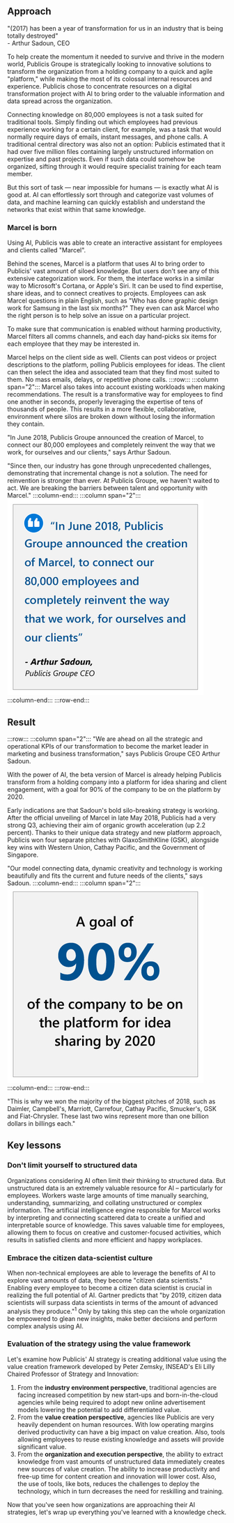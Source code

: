 ## Approach

"(2017) has been a year of transformation for us in an industry that is being totally destroyed"  
\- Arthur Sadoun, CEO  
  
To help create the momentum it needed to survive and thrive in the modern world, Publicis Groupe is strategically looking to innovative solutions to transform the organization from a holding company to a quick and agile "platform," while making the most of its colossal internal resources and experience. Publicis chose to concentrate resources on a digital transformation project with AI to bring order to the valuable information and data spread across the organization.

Connecting knowledge on 80,000 employees is not a task suited for traditional tools. Simply finding out which employees had previous experience working for a certain client, for example, was a task that would normally require days of emails, instant messages, and phone calls. A traditional central directory was also not an option: Publicis estimated that it had over five million files containing largely unstructured information on expertise and past projects. Even if such data could somehow be organized, sifting through it would require specialist training for each team member.

But this sort of task — near impossible for humans — is exactly what AI is good at. AI can effortlessly sort through and categorize vast volumes of data, and machine learning can quickly establish and understand the networks that exist within that same knowledge.

### Marcel is born

Using AI, Publicis was able to create an interactive assistant for employees and clients called "Marcel".

Behind the scenes, Marcel is a platform that uses AI to bring order to Publicis' vast amount of siloed knowledge. But users don't see any of this extensive categorization work. For them, the interface works in a similar way to Microsoft's Cortana, or Apple's Siri. It can be used to find expertise, share ideas, and to connect creatives to projects. Employees can ask Marcel questions in plain English, such as "Who has done graphic design work for Samsung in the last six months?" They even can ask Marcel who the right person is to help solve an issue on a particular project.

To make sure that communication is enabled without harming productivity, Marcel filters all comms channels, and each day hand-picks six items for each employee that they may be interested in.

Marcel helps on the client side as well. Clients can post videos or project descriptions to the platform, polling Publicis employees for ideas. The client can then select the idea and associated team that they find most suited to them. No mass emails, delays, or repetitive phone calls.
:::row:::
:::column span="2":::
Marcel also takes into account existing workloads when making recommendations. The result is a transformative way for employees to find one another in seconds, properly leveraging the expertise of tens of thousands of people. This results in a more flexible, collaborative, environment where silos are broken down without losing the information they contain.

"In June 2018, Publicis Groupe announced the creation of Marcel, to connect our 80,000 employees and completely reinvent the way that we work, for ourselves and our clients," says Arthur Sadoun.

"Since then, our industry has gone through unprecedented challenges, demonstrating that incremental change is not a solution. The need for reinvention is stronger than ever. At Publicis Groupe, we haven't waited to act. We are breaking the barriers between talent and opportunity with Marcel."
:::column-end:::
:::column span="2":::
!["In June 2018, Publicis Groupe announced the creation of Marcel, to connect our 80,000 employees and completely reinvent the way that we work, for ourselves and our clients,"  Arthur Sadoun.](../media/1-7-3-A-Publicis-case-study-resolution1.jpg)
:::column-end:::
:::row-end:::

## Result

:::row:::
:::column span="2":::
"We are ahead on all the strategic and operational KPIs of our transformation to become the market leader in marketing and business transformation," says Publicis Groupe CEO Arthur Sadoun.

With the power of AI, the beta version of Marcel is already helping Publicis transform from a holding company into a platform for idea sharing and client engagement, with a goal for 90% of the company to be on the platform by 2020.

Early indications are that Sadoun's bold silo-breaking strategy is working. After the official unveiling of Marcel in late May 2018, Publicis had a very strong Q3, achieving their aim of organic growth acceleration (up 2.2 percent). Thanks to their unique data strategy and new platform approach, Publicis won four separate pitches with GlaxoSmithKline (GSK), alongside key wins with Western Union, Cathay Pacific, and the Government of Singapore.

"Our model connecting data, dynamic creativity and technology is working beautifully and fits the current and future needs of the clients," says Sadoun.
:::column-end:::
:::column span="2":::
![A goal of 90% of the company to be on the platform for idea sharing by 2020.](../media/1-7-3-B-Publicis-case-study-resolution.jpg)
:::column-end:::
:::row-end:::

"This is why we won the majority of the biggest pitches of 2018, such as Daimler, Campbell's, Marriott, Carrefour, Cathay Pacific, Smucker's, GSK and Fiat-Chrysler. These last two wins represent more than one billion dollars in billings each."

## Key lessons

### Don't limit yourself to structured data

Organizations considering AI often limit their thinking to structured data. But unstructured data is an extremely valuable resource for AI – particularly for employees. Workers waste large amounts of time manually searching, understanding, summarizing, and collating unstructured or complex information. The artificial intelligence engine responsible for Marcel works by interpreting and connecting scattered data to create a unified and interpretable source of knowledge. This saves valuable time for employees, allowing them to focus on creative and customer-focused activities, which results in satisfied clients and more efficient and happy workplaces.

### Embrace the citizen data-scientist culture

When non-technical employees are able to leverage the benefits of AI to explore vast amounts of data, they become "citizen data scientists." Enabling every employee to become a citizen data scientist is crucial in realizing the full potential of AI. Gartner predicts that "by 2019, citizen data scientists will surpass data scientists in terms of the amount of advanced analysis they produce."<sup>1</sup> Only by taking this step can the whole organization be empowered to glean new insights, make better decisions and perform complex analysis using AI.

### Evaluation of the strategy using the value framework

Let's examine how Publicis' AI strategy is creating additional value using the value creation framework developed by Peter Zemsky, INSEAD's Eli Lilly Chaired Professor of Strategy and Innovation:

1. From the **industry environment perspective**, traditional agencies are facing increased competition by new start-ups and born-in-the-cloud agencies while being required to adopt new online advertisement models lowering the potential to add differentiated value.
2. From the **value creation perspective**, agencies like Publicis are very heavily dependent on human resources. With low operating margins derived productivity can have a big impact on value creation. Also, tools allowing employees to reuse existing knowledge and assets will provide significant value.
3. From the **organization and execution perspective**, the ability to extract knowledge from vast amounts of unstructured data immediately creates new sources of value creation. The ability to increase productivity and free-up time for content creation and innovation will lower cost. Also, the use of tools, like bots, reduces the challenges to deploy the technology, which in turn decreases the need for reskilling and training.

Now that you've seen how organizations are approaching their AI strategies, let's wrap up everything you've learned with a knowledge check.